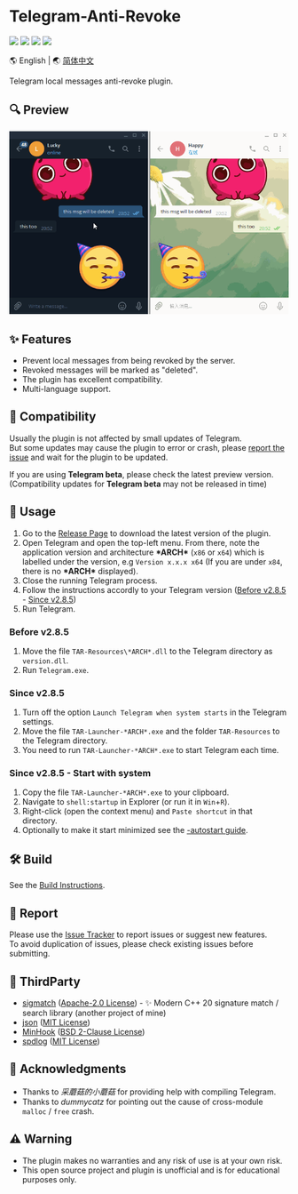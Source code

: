 # Telegram-Anti-Revoke

[![](https://github.com/SpriteOvO/Telegram-Anti-Revoke/actions/workflows/windows-msvc.yml/badge.svg)](https://github.com/SpriteOvO/Telegram-Anti-Revoke/actions/workflows/windows-msvc.yml)
[![](https://img.shields.io/github/v/release/SpriteOvO/Telegram-Anti-Revoke)](https://github.com/SpriteOvO/Telegram-Anti-Revoke/releases)
[![](https://img.shields.io/github/downloads/SpriteOvO/Telegram-Anti-Revoke/total.svg)](https://github.com/SpriteOvO/Telegram-Anti-Revoke/releases)
[![](https://img.shields.io/badge/license-MIT-yellow.svg)](LICENSE)

:earth_americas: English | :earth_asia: [简体中文](/README-CN.md)

Telegram local messages anti-revoke plugin.

## :mag: Preview
![](/Resource/Preview.gif)

## :sparkles: Features
* Prevent local messages from being revoked by the server.
* Revoked messages will be marked as "deleted".
* The plugin has excellent compatibility.
* Multi-language support.  

## :tomato: Compatibility
Usually the plugin is not affected by small updates of Telegram.  
But some updates may cause the plugin to error or crash, please [report the issue](https://github.com/SpriteOvO/Telegram-Anti-Revoke/issues) and wait for the plugin to be updated.

If you are using **Telegram beta**, please check the latest preview version.  
(Compatibility updates for **Telegram beta** may not be released in time)

## :hamburger: Usage
1. Go to the [Release Page](https://github.com/SpriteOvO/Telegram-Anti-Revoke/releases) to download the latest version of the plugin.  
2. Open Telegram and open the top-left menu. From there, note the application version and architecture **\*ARCH\*** (`x86` or `x64`) which is labelled under the version, e.g `Version x.x.x x64` (If you are under `x84`, there is no **\*ARCH\*** displayed).
3. Close the running Telegram process.
4. Follow the instructions accordly to your Telegram version ([Before v2.8.5](#before-v285) - [Since v2.8.5](#since-v285))
5. Run Telegram.

### Before v2.8.5
1. Move the file `TAR-Resources\*ARCH*.dll` to the Telegram directory as `version.dll`.
2. Run `Telegram.exe`.

### Since v2.8.5
1. Turn off the option `Launch Telegram when system starts` in the Telegram settings.
2. Move the file `TAR-Launcher-*ARCH*.exe` and the folder `TAR-Resources` to the Telegram directory.
3. You need to run `TAR-Launcher-*ARCH*.exe` to start Telegram each time.

### Since v2.8.5 - Start with system
1. Copy the file `TAR-Launcher-*ARCH*.exe` to your clipboard.
2. Navigate to `shell:startup` in Explorer (or run it in `Win`+`R`).
3. Right-click (open the context menu) and `Paste shortcut` in that directory.
4. Optionally to make it start minimized see the [-autostart guide](https://github.com/SpriteOvO/Telegram-Anti-Revoke/issues/65#issuecomment-890500956).

## :hammer_and_wrench: Build
See the [Build Instructions](/Docs/Build.md).

## :bug: Report
Please use the [Issue Tracker](https://github.com/SpriteOvO/Telegram-Anti-Revoke/issues) to report issues or suggest new features.  
To avoid duplication of issues, please check existing issues before submitting.

## :gem: ThirdParty
* [sigmatch](https://github.com/SpriteOvO/sigmatch) ([Apache-2.0 License](https://github.com/SpriteOvO/sigmatch/blob/main/LICENSE)) - ✨ Modern C++ 20 signature match / search library (another project of mine)
* [json](https://github.com/nlohmann/json) ([MIT License](https://github.com/nlohmann/json/blob/develop/LICENSE.MIT))
* [MinHook](https://github.com/TsudaKageyu/minhook) ([BSD 2-Clause License](https://github.com/TsudaKageyu/minhook/blob/master/LICENSE.txt))
* [spdlog](https://github.com/gabime/spdlog) ([MIT License](https://github.com/gabime/spdlog/blob/v1.x/LICENSE))

## :beer: Acknowledgments
* Thanks to *采蘑菇的小蘑菇* for providing help with compiling Telegram.
* Thanks to *dummycatz* for pointing out the cause of cross-module `malloc` / `free` crash.

## :warning: Warning
* The plugin makes no warranties and any risk of use is at your own risk.
* This open source project and plugin is unofficial and is for educational purposes only.
